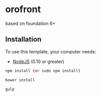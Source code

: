 # orofront
based on foundation 6+

## Installation

To use this template, your computer needs:

- [NodeJS](https://nodejs.org/en/) (0.10 or greater)


```bash
npm install (or sudo npm install)
```

```bash
bower install
```

```bash
gulp
```
